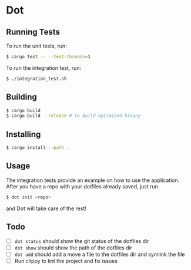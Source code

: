 # Dot


## Running Tests

To run the unit tests, run:

``` sh
$ cargo test -- --test-threads=1
```

To run the integration test, run:

``` sh
$ ./integration_test.sh
```

## Building

``` sh
$ cargo build
$ cargo build --release # to build optimized binary
```

## Installing

``` sh
$ cargo install --path .
```

## Usage

The integration tests provide an example on how to use the application. After you have a repo with your dotfiles already saved, just run

``` sh
$ dot init <repo>
```

and Dot will take care of the rest!

## Todo

- [ ] `dot status` should show the git status of the dotfiles dir
- [ ] `dot show` should show the path of the dotfiles dir
- [ ] `dot add` should add a move a file to the dotfiles dir and symlink the file
- [ ] Run clippy to lint the project and fix issues
